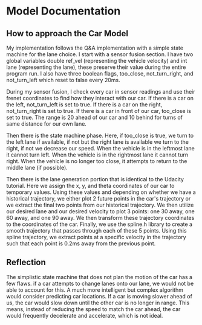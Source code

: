 # Model Documentation
## How to approach the Car Model

My implementation follows the Q&A implementation with a simple state machine for the lane choice.
I start with a sensor fusion section. I have two global variables double ref_vel (representing the vehicle velocity) and int lane (representing the lane), these preserve their value during the entire program run. I also have three boolean flags, too_close, not_turn_right, and not_turn_left which reset to false every 20ms.

During my sensor fusion, I check every car in sensor readings and use their frenet coordinates to find how they interact with our car. If there is a car on the left, not_turn_left is set to true. If there is a car on the right, not_turn_right is set to true. If there is a car in front of our car, too_close is set to true. The range is 20 ahead of our car and 10 behind for turns of same distance for our own lane.

Then there is the state machine phase. Here, if too_close is true, we turn to the left lane if available, if not but the right lane is available we turn to the right, if not we decrease our speed. When the vehicle is in the leftmost lane it cannot turn left. When the vehicle is in the rightmost lane it cannot turn right. When the vehicle is no longer too close, it attempts to return to the middle lane (if possible).

Then there is the lane generation portion that is identical to the Udacity tutorial. Here we assign the x, y, and theta coordinates of our car to temporary values. Using these values and depending on whether we have a historical trajectory, we either plot 2 future points in the car's trajectory or we extract the final two points from our historical trajectory. We then utilize our desired lane and our desired velocity to plot 3 points: one 30 away, one 60 away, and one 90 away. We then transform these trajectory coordinates to the coordinates of the car. Finally, we use the spline.h library to create a smooth trajectory that passes through each of these 5 points. Using this spline trajectory, we extract points at a specific velocity in the trajectory such that each point is 0.2ms away from the previous point. 

## Reflection

The simplistic state machine that does not plan the motion of the car has a few flaws. if a car attempts to change lanes onto our lane, we would not be able to account for this. A much more intelligent but complex algorithm would consider predicting car locations. If a car is moving slower ahead of us, the car would slow down until the other car is no longer in range. This means, instead of reducing the speed to match the car ahead, the car would frequently decelerate and accelerate, which is not ideal.
